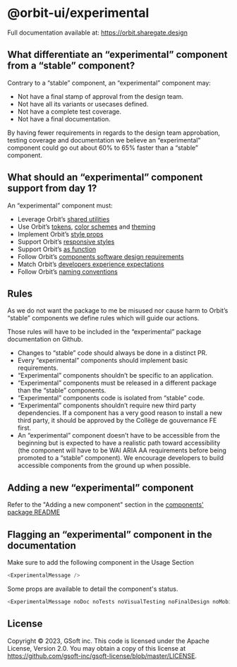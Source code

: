 # @orbit-ui/experimental

Full documentation available at: https://orbit.sharegate.design

## What differentiate an “experimental” component from a “stable” component?
Contrary to a “stable” component, an “experimental” component may:
- Not have a final stamp of approval from the design team.
- Not have all its variants or usecases defined.
- Not have a complete test coverage.
- Not have a final documentation.

By having fewer requirements in regards to the design team approbation, testing coverage and documentation we believe an “experimental” component could go out about 60% to 65% faster than a “stable” component.

## What should an “experimental” component support from day 1?
An “experimental” component must:
- Leverage Orbit’s [shared utilities](https://github.com/gsoft-inc/sg-orbit/tree/master/packages/components/src/shared/src)
- Use Orbit’s [tokens](https://orbit.sharegate.design/?path=/docs/tokens--page), [color schemes](https://orbit.sharegate.design/?path=/docs/color-schemes--page) and [theming](https://orbit.sharegate.design/?path=/docs/theming--page)
- Implement Orbit’s [style props](https://orbit.sharegate.design/?path=/docs/style-props--page)
- Support Orbit’s [responsive styles](https://orbit.sharegate.design/?path=/docs/responsive-styles--page)
- Support Orbit’s [as function](https://orbit.sharegate.design/?path=/docs/as--page)
- Follow Orbit’s [components software design requirements](https://github.com/gsoft-inc/sg-orbit/tree/master/packages/components#design)
- Match Orbit’s [developers experience expectations](https://github.com/gsoft-inc/sg-orbit/tree/master/packages/components#developer-experience)
- Follow Orbit’s [naming conventions](https://github.com/gsoft-inc/sg-orbit/tree/master/packages/components#component-props-naming)

## Rules
As we do not want the package to me be misused nor cause harm to Orbit’s “stable” components we define rules which will guide our actions.

Those rules will have to be included in the “experimental” package documentation on Github.

- Changes to “stable” code should always be done in a distinct PR.
- Every “experimental” components should implement basic requirements.
- “Experimental” components shouldn’t be specific to an application.
- “Experimental” components must be released in a different package than the “stable” components.
- “Experimental” components code is isolated from “stable” code.
- “Experimental” components shouldn’t require new third party dependencies. If a component has a very good reason to install a new third party, it should be approved by the Collège de gouvernance FE first.
- An “experimental” component doesn’t have to be accessible from the beginning but is expected to have a realistic path toward accessibility (the component will have to be WAI ARIA AA requirements before being promoted to a “stable” component). We encourage developers to build accessible components from the ground up when possible.

## Adding a new “experimental” component

Refer to the "Adding a new component" section in the [components' package README](https://github.com/gsoft-inc/sg-orbit/tree/master/packages/components#add-a-new-component)

## Flagging an “experimental” component in the documentation

Make sure to add the following component in the Usage Section

```js
<ExperimentalMessage />
```
Some props are available to detail the component's status.

```js
<ExperimentalMessage noDoc noTests noVisualTesting noFinalDesign noMobileSupport />
```

## License

Copyright © 2023, GSoft inc. This code is licensed under the Apache License, Version 2.0. You may obtain a copy of this license at https://github.com/gsoft-inc/gsoft-license/blob/master/LICENSE.
